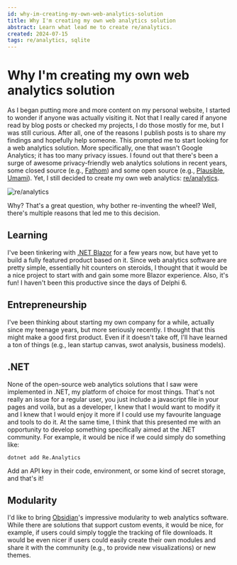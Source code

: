 ```yaml
---
id: why-im-creating-my-own-web-analytics-solution
title: Why I'm creating my own web analytics solution
abstract: Learn what lead me to create re/analytics.
created: 2024-07-15
tags: re/analytics, sqlite
---
```


# Why I'm creating my own web analytics solution
As I began putting more and more content on my personal website, I started to wonder if anyone was actually visiting it. Not that I really cared if anyone read by blog posts or checked my projects, I do those mostly for me, but I was still curious. After all, one of the reasons I publish posts is to share my findings and hopefully help someone. This prompted me to start looking for a web analytics solution. More specifically, one that wasn't Google Analytics; it has too many privacy issues. I found out that there's been a surge of awesome privacy-friendly web analytics solutions in recent years, some closed source (e.g., [Fathom](https://usefathom.com/)) and some open source (e.g., [Plausible](https://plausible.io/), [Umami](https://umami.is/)). Yet, I still decided to create my own web analytics: [re/analytics](https://analytics.andrew-bedford.ca/andrew-bedford.ca/).

![re/analytics](posts/images/re-analytics-2024-07-29.png)

Why? That's a great question, why bother re-inventing the wheel? Well, there's multiple reasons that led me to this decision.

## Learning
I've been tinkering with [.NET Blazor](https://dotnet.microsoft.com/en-us/apps/aspnet/web-apps/blazor) for a few years now, but have yet to build a fully featured product based on it. Since web analytics software are pretty simple, essentially hit counters on steroids, I thought that it would be a nice project to start with and gain some more Blazor experience. Also, it's fun! I haven't been this productive since the days of Delphi 6.

## Entrepreneurship
I've been thinking about starting my own company for a while, actually since my teenage years, but more seriously recently. I thought that this might make a good first product. Even if it doesn't take off, I'll have learned a ton of things (e.g., lean startup canvas, swot analysis, business models).

## .NET
None of the open-source web analytics solutions that I saw were implemented in .NET, my platform of choice for most things. That's not really an issue for a regular user, you just include a javascript file in your pages and voilà, but as a developer, I knew that I would want to modify it and I knew that I would enjoy it more if I could use my favourite language and tools to do it. At the same time, I think that this presented me with an opportunity to develop something specifically aimed at the .NET community. For example, it would be nice if we could simply do something like:
```
dotnet add Re.Analytics
```
Add an API key in their code, environment, or some kind of secret storage, and that's it!

## Modularity
I'd like to bring [Obsidian](https://obsidian.md/)'s impressive modularity to web analytics software. While there are solutions that support custom events, it would be nice, for example, if users could simply toggle the tracking of file downloads. It would be even nicer if users could easily create their own modules and share it with the community (e.g., to provide new visualizations) or new themes.